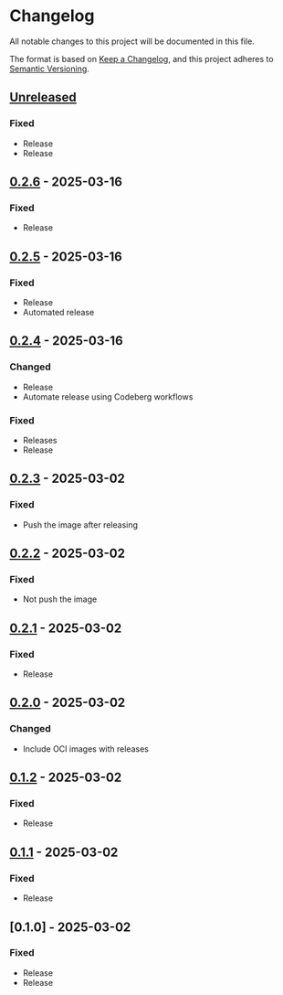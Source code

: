 # Changelog

All notable changes to this project will be documented in this file.

The format is based on [Keep a Changelog](https://keepachangelog.com/en/1.0.0/),
and this project adheres to [Semantic Versioning](https://semver.org/spec/v2.0.0.html).

## [Unreleased]

### Fixed

- Release
- Release

## [0.2.6] - 2025-03-16

### Fixed

- Release

## [0.2.5] - 2025-03-16

### Fixed

- Release
- Automated release

## [0.2.4] - 2025-03-16

### Changed

- Release
- Automate release using Codeberg workflows

### Fixed

- Releases
- Release

## [0.2.3] - 2025-03-02

### Fixed

- Push the image after releasing

## [0.2.2] - 2025-03-02

### Fixed

- Not push the image

## [0.2.1] - 2025-03-02

### Fixed

- Release

## [0.2.0] - 2025-03-02

### Changed

- Include OCI images with releases

## [0.1.2] - 2025-03-02

### Fixed

- Release

## [0.1.1] - 2025-03-02

### Fixed

- Release

## [0.1.0] - 2025-03-02

### Fixed

- Release
- Release

[unreleased]: https://github.com/glossia/glossia/compare/0.2.6..HEAD
[0.2.6]: https://github.com/glossia/glossia/compare/0.2.5..0.2.6
[0.2.5]: https://github.com/glossia/glossia/compare/0.2.4..0.2.5
[0.2.4]: https://github.com/glossia/glossia/compare/0.2.3..0.2.4
[0.2.3]: https://github.com/glossia/glossia/compare/0.2.2..0.2.3
[0.2.2]: https://github.com/glossia/glossia/compare/0.2.1..0.2.2
[0.2.1]: https://github.com/glossia/glossia/compare/0.2.0..0.2.1
[0.2.0]: https://github.com/glossia/glossia/compare/0.1.2..0.2.0
[0.1.2]: https://github.com/glossia/glossia/compare/0.1.1..0.1.2
[0.1.1]: https://github.com/glossia/glossia/compare/0.1.0..0.1.1

<!-- generated by git-cliff -->
